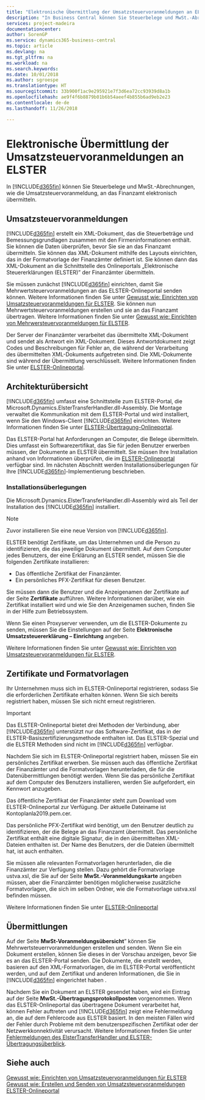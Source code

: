 ```yaml
---
title: "Elektronische Übermittlung der Umsatzsteuervoranmeldungen an ELSTER"
description: "In Business Central können Sie Steuerbelege und MwSt.-Abrechnungen, wie die Umsatzsteuervoranmeldung, an das Finanzamt elektronisch übermitteln."
services: project-madeira
documentationcenter: 
author: SorenGP
ms.service: dynamics365-business-central
ms.topic: article
ms.devlang: na
ms.tgt_pltfrm: na
ms.workload: na
ms.search.keywords: 
ms.date: 10/01/2018
ms.author: sgroespe
ms.translationtype: HT
ms.sourcegitcommit: 33b900f1ac9e295921e7f3d6ea72cc93939d8a1b
ms.openlocfilehash: ae9f4f6b8879b01b6b54aeef4b855b6ad9eb2e23
ms.contentlocale: de-de
ms.lasthandoff: 11/26/2018

---
```

# <a name="electronic-submission-of-sales-vat-advance-notifications-to-elster"></a>Elektronische Übermittlung der Umsatzsteuervoranmeldungen an ELSTER
In [!INCLUDE[d365fin](../../includes/d365fin_md.md)] können Sie Steuerbelege und MwSt.-Abrechnungen, wie die Umsatzsteuervoranmeldung, an das Finanzamt elektronisch übermitteln.  

## <a name="sales-vat-advance-notifications"></a>Umsatzsteuervoranmeldungen  
[!INCLUDE[d365fin](../../includes/d365fin_md.md)] erstellt ein XML-Dokument, das die Steuerbeträge und Bemessungsgrundlagen zusammen mit den Firmeninformationen enthält. Sie können die Daten überprüfen, bevor Sie sie an das Finanzamt übermitteln. Sie können das XML-Dokument mithilfe des Layouts einrichten, das in der Formatvorlage der Finanzämter definiert ist. Sie können dann das XML-Dokument an die Schnittstelle des Onlineportals „Elektronische Steuererklärungen (ELSTER)” der Finanzämter übermitteln.  

Sie müssen zunächst [!INCLUDE[d365fin](../../includes/d365fin_md.md)] einrichten, damit Sie Mehrwertsteuervoranmeldungen an das ELSTER-Onlineportal senden können. Weitere Informationen finden Sie unter [Gewusst wie: Einrichten von Umsatzsteuervoranmeldungen für ELSTER](how-to-set-up-sales-vat-advance-notifications-for-elster.md). Sie können nun Mehrwertsteuervoranmeldungen erstellen und sie an das Finanzamt übertragen. Weitere Informationen finden Sie unter [Gewusst wie: Einrichten von Mehrwersteuervoranmeldungen für ELSTER](how-to-create-and-submit-sales-vat-advance-notifications.md).

Der Server der Finanzämter verarbeitet das übermittelte XML-Dokument und sendet als Antwort ein XML-Dokument. Dieses Antwortdokument zeigt Codes und Beschreibungen für Fehler an, die während der Verarbeitung des übermittelten XML-Dokuments aufgetreten sind. Die XML-Dokumente sind während der Übermittlung verschlüsselt. Weitere Informationen finden Sie unter [ELSTER-Onlineportal](https://go.microsoft.com/fwlink/?LinkId=155998).  

## <a name="architectural-overview"></a>Architekturübersicht  
[!INCLUDE[d365fin](../../includes/d365fin_md.md)] umfasst eine Schnittstelle zum ELSTER-Portal, die Microsoft.Dynamics.ElsterTransferHandler.dll-Assembly. Die Montage verwaltet die Kommunikation mit dem ELSTER-Portal und wird installiert, wenn Sie den Windows-Client [!INCLUDE[d365fin](../../includes/d365fin_md.md)] einrichten. Weitere Informationen finden Sie unter [ELSTER-Übertragung-Onlineportal](elster-transmission-overview.md).

Das ELSTER-Portal hat Anforderungen an Computer, die Belege übermitteln. Dies umfasst ein Softwarezertifikat, das Sie für jeden Benutzer erwerben müssen, der Dokumente an ELSTER übermittelt. Sie müssen Ihre Installation anhand von Informationen überprüfen, die im [ELSTER-Onlineportal](https://go.microsoft.com/fwlink/?LinkId=155998) verfügbar sind. Im nächsten Abschnitt werden Installationsüberlegungen für Ihre [!INCLUDE[d365fin](../../includes/d365fin_md.md)]-Implementierung beschrieben.  

### <a name="installation-considerations"></a>Installationsüberlegungen  
Die Microsoft.Dynamics.ElsterTransferHandler.dll-Assembly wird als Teil der Installation des [!INCLUDE[d365fin](../../includes/d365fin_md.md)] installiert.  

> [!NOTE]  
>  Zuvor installieren Sie eine neue Version von [!INCLUDE[d365fin](../../includes/d365fin_md.md)].  

ELSTER benötigt Zertifikate, um das Unternehmen und die Person zu identifizieren, die das jeweilige Dokument übermittelt. Auf dem Computer jedes Benutzers, der eine Erklärung an ELSTER sendet, müssen Sie die folgenden Zertifikate installieren:  

- Das öffentliche Zertifikat der Finanzämter.  
- Ein persönliches PFX-Zertifikat für diesen Benutzer.  

Sie müssen dann die Benutzer und die Anzeigenamen der Zertifikate auf der Seite **Zertifikate** aufführen. Weitere Informationen darüber, wie ein Zertifikat installiert wird und wie Sie den Anzeigenamen suchen, finden Sie in der Hilfe zum Betriebssystem.  

Wenn Sie einen Proxyserver verwenden, um die ELSTER-Dokumente zu senden, müssen Sie die Einstellungen auf der Seite **Elektronische Umsatzsteuererklärung – Einrichtung** angeben.  

Weitere Informationen finden Sie unter [Gewusst wie: Einrichten von Umsatzsteuervoranmeldungen für ELSTER](how-to-set-up-sales-vat-advance-notifications-for-elster.md).  

## <a name="certificates-and-style-sheets"></a>Zertifikate und Formatvorlagen  
Ihr Unternehmen muss sich im ELSTER-Onlineportal registrieren, sodass Sie die erforderlichen Zertifikate erhalten können. Wenn Sie sich bereits registriert haben, müssen Sie sich nicht erneut registrieren.  

> [!IMPORTANT]  
> Das ELSTER-Onlineportal bietet drei Methoden der Verbindung, aber [!INCLUDE[d365fin](../../includes/d365fin_md.md)] unterstützt nur das Software-Zertifikat, das in der ELSTER-Basiszertifizierungsmethode enthalten ist. Das ELSTER-Spezial und die ELSTER Methoden sind nicht im [!INCLUDE[d365fin](../../includes/d365fin_md.md)] verfügbar.  

Nachdem Sie sich im ELSTER-Onlineportal registriert haben, müssen Sie ein persönliches Zertifikat erwerben. Sie müssen auch das öffentliche Zertifikat der Finanzämter und die Formatvorlagen herunterladen, die für die Datenübermittlungen benötigt werden. Wenn Sie das persönliche Zertifikat auf dem Computer des Benutzers installieren, werden Sie aufgefordert, ein Kennwort anzugeben.  

Das öffentliche Zertifikat der Finanzämter steht zum Download vom ELSTER-Onlineportal zur Verfügung. Der aktuelle Dateiname ist Kontoplanla2019.pem.cer.  

Das persönliche PFX-Zertifikat wird benötigt, um den Benutzer deutlich zu identifizieren, der die Belege an das Finanzamt übermittelt. Das persönliche Zertifikat enthält eine digitale Signatur, die in den übermittelten XML-Dateien enthalten ist. Der Name des Benutzers, der die Dateien übermittelt hat, ist auch enthalten.  

Sie müssen alle relevanten Formatvorlagen herunterladen, die die Finanzämter zur Verfügung stellen. Dazu gehört die Formatvorlage ustva.xsl, die Sie auf der Seite **MwSt.-Voranmeldungskarte** angeben müssen, aber die Finanzämter benötigen möglicherweise zusätzliche Formatvorlagen, die sich im selben Ordner, wie die Formatvorlage ustva.xsl befinden müssen.  

Weitere Informationen finden Sie unter [ELSTER-Onlineportal](https://go.microsoft.com/fwlink/?LinkId=155998)  

## <a name="transmissions"></a>Übermittlungen  
Auf der Seite **MwSt-Voranmeldungsübersicht**” können Sie Mehrwertsteuerrvoranmeldungen erstellen und senden. Wenn Sie ein Dokument erstellen, können Sie dieses in der Vorschau anzeigen, bevor Sie es an das ELSTER-Portal senden. Die Dokumente, die erstellt werden, basieren auf den XML-Formatvorlagen, die im ELSTER-Portal veröffentlicht werden, und auf dem Zertifikat und anderen Informationen, die Sie in [!INCLUDE[d365fin](../../includes/d365fin_md.md)] eingerichtet haben .  

Nachdem Sie ein Dokument an ELSTER gesendet haben, wird ein Eintrag auf der Seite **MwSt.-Übertragungsprotokollposten** vorgenommen. Wenn das ELSTER-Onlineportal das übertragene Dokument verarbeitet hat, können Fehler auftreten und  [!INCLUDE[d365fin](../../includes/d365fin_md.md)] zeigt eine Fehlermeldung an, die auf dem Fehlercode aus ELSTER basiert. In den meisten Fällen wird der Fehler durch Probleme mit dem benutzerspezifischen Zertifikat oder der Netzwerkkonnektivität verursacht. Weitere Informationen finden Sie unter [Fehlermeldungen des ElsterTransferHandler und ELSTER-Übertragungsüberblick](error-messages-of-the-elstertransferhandler.md).

## <a name="see-also"></a>Siehe auch  
 [Gewusst wie: Einrichten von Umsatzsteuervoranmeldungen für ELSTER](how-to-set-up-sales-vat-advance-notifications-for-elster.md)   
 [Gewusst wie: Erstellen und Senden von Umsatzsteuervoranmeldungen](how-to-create-and-submit-sales-vat-advance-notifications.md)   
 [ELSTER-Onlineportal](https://go.microsoft.com/fwlink/?LinkId=155998)

